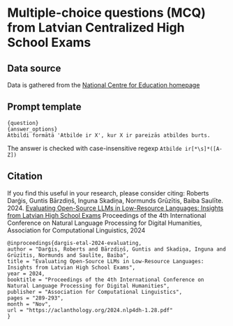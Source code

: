 # Multiple-choice questions (MCQ) from Latvian Centralized High School Exams

## Data source

Data is gathered from the [National Centre for Education homepage](https://www.visc.gov.lv/lv/20222023-macibu-gada-uzdevumi#vidusskola)

## Prompt template

    {question}
    {answer_options}
    Atbildi formātā 'Atbilde ir X', kur X ir pareizās atbildes burts.

The answer is checked with case-insensitive regexp `Atbilde ir[*\s]*([A-Z])`

## Citation
If you find this useful in your research, please consider citing: Roberts Darģis, Guntis Bārzdiņš, Inguna Skadiņa, Normunds Grūzītis, Baiba Saulīte. 2024. [Evaluating Open-Source LLMs in Low-Resource Languages: Insights from Latvian High School Exams](https://aclanthology.org/2024.nlp4dh-1.28.pdf) Proceedings of the 4th International Conference on Natural Language Processing for Digital Humanities, Association for Computational Linguistics, 2024

    @inproceedings{dargis-etal-2024-evaluating,
    author = "Darģis, Roberts and Bārzdiņš, Guntis and Skadiņa, Inguna and Grūzītis, Normunds and Saulīte, Baiba",
    title = "Evaluating Open-Source LLMs in Low-Resource Languages: Insights from Latvian High School Exams",
    year = 2024,
    booktitle = "Proceedings of the 4th International Conference on Natural Language Processing for Digital Humanities",
    publisher = "Association for Computational Linguistics",
    pages = "289-293",
    month = "Nov",
    url = "https://aclanthology.org/2024.nlp4dh-1.28.pdf"
    }
